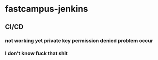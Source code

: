 # fastcampus-jenkins
## CI/CD
### not working yet private key permission denied problem occur
### I don't know fuck that shit
